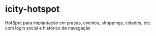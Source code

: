 # icity-hotspot
HotSpot para implantação em praças, eventos, shoppings, cidades, etc. com login social e histórico de navegação

